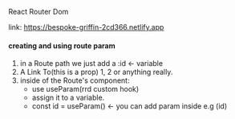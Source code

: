React Router Dom

link: https://bespoke-griffin-2cd366.netlify.app

#### creating and using route param

1. in a Route path we just add a :id <- variable
2. A Link To(this is a prop) 1, 2 or anything really.
3. inside of the Route's component:
   - use useParam(rrd custom hook)
   - assign it to a variable.
   - const id = useParam() <- you can add param inside e.g (id)
